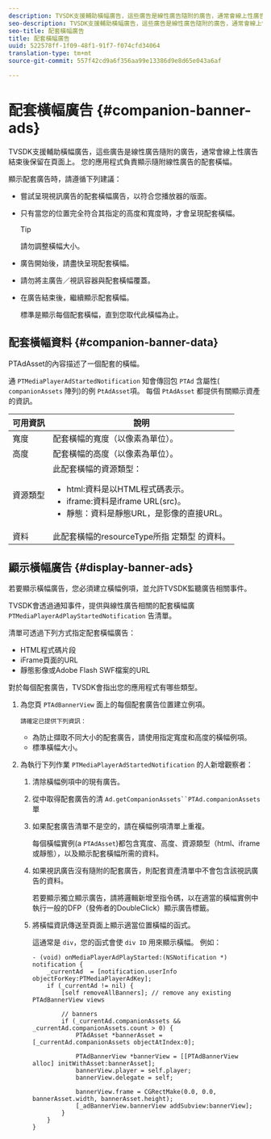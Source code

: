 ```yaml
---
description: TVSDK支援輔助橫幅廣告，這些廣告是線性廣告隨附的廣告，通常會線上性廣告結束後保留在頁面上。 您的應用程式負責顯示隨附線性廣告的配套橫幅。
seo-description: TVSDK支援輔助橫幅廣告，這些廣告是線性廣告隨附的廣告，通常會線上性廣告結束後保留在頁面上。 您的應用程式負責顯示隨附線性廣告的配套橫幅。
seo-title: 配套橫幅廣告
title: 配套橫幅廣告
uuid: 522578ff-1f09-48f1-91f7-f074cfd34064
translation-type: tm+mt
source-git-commit: 557f42cd9a6f356aa99e13386d9e8d65e043a6af

---
```



# 配套橫幅廣告 {#companion-banner-ads}

TVSDK支援輔助橫幅廣告，這些廣告是線性廣告隨附的廣告，通常會線上性廣告結束後保留在頁面上。 您的應用程式負責顯示隨附線性廣告的配套橫幅。

顯示配套廣告時，請遵循下列建議：

* 嘗試呈現視訊廣告的配套橫幅廣告，以符合您播放器的版面。
* 只有當您的位置完全符合其指定的高度和寬度時，才會呈現配套橫幅。

   >[!TIP]
   >
   >請勿調整橫幅大小。

* 廣告開始後，請盡快呈現配套橫幅。
* 請勿將主廣告／視訊容器與配套橫幅覆蓋。
* 在廣告結束後，繼續顯示配套橫幅。

   標準是顯示每個配套橫幅，直到您取代此橫幅為止。

## 配套橫幅資料 {#companion-banner-data}

PTAdAsset的內容描述了一個配套的橫幅。

<!--<a id="section_D730B4FD6FD749E9860B6A07FC110552"></a>-->

通 `PTMediaPlayerAdStartedNotification` 知會傳回包 `PTAd` 含屬性( `companionAssets` 陣列)的例 `PtAdAsset`項。
每個 `PtAdAsset` 都提供有關顯示資產的資訊。

<table id="table_760C885E2DCA4BE983CC57FDA7BD5B14"> 
 <thead> 
  <tr> 
   <th colname="col1" class="entry"><b>可用資訊</b></th> 
   <th colname="col2" class="entry"><b>說明</b></th> 
  </tr> 
 </thead>
 <tbody> 
  <tr> 
   <td colname="col1"> 寬度 </td> 
   <td colname="col2"> 配套橫幅的寬度（以像素為單位）。 </td> 
  </tr> 
  <tr> 
   <td colname="col1"> 高度 </td> 
   <td colname="col2"> 配套橫幅的高度（以像素為單位）。 </td> 
  </tr> 
  <tr> 
   <td colname="col1"> 資源類型 </td> 
   <td colname="col2">此配套橫幅的資源類型： 
    <ul id="ul_A067787FE49E4B6095BE0AC1D447DBB3"> 
     <li id="li_02B7224C67004095B3F6E50FD21E507E">html:資料是以HTML程式碼表示。 </li> 
     <li id="li_5F37E14472424F808C6094F42009E676">iframe:資料是iframe URL(src)。 </li> 
     <li id="li_76B945007CE842158B5125422765E0B2">靜態：資料是靜態URL，是影像的直接URL。 </li> 
    </ul> </td> 
  </tr> 
  <tr> 
   <td colname="col1"> 資料 </td> 
   <td colname="col2"> 此配套橫幅的resourceType所指 <span class="codeph">定類型</span> 的資料。 </td> 
  </tr> 
 </tbody> 
</table>

## 顯示橫幅廣告 {#display-banner-ads}

若要顯示橫幅廣告，您必須建立橫幅例項，並允許TVSDK監聽廣告相關事件。

TVSDK會透過通知事件，提供與線性廣告相關的配套橫幅廣 `PTMediaPlayerAdPlayStartedNotification` 告清單。

清單可透過下列方式指定配套橫幅廣告：

* HTML程式碼片段
* iFrame頁面的URL
* 靜態影像或Adobe Flash SWF檔案的URL

對於每個配套廣告，TVSDK會指出您的應用程式有哪些類型。

1. 為您頁 `PTAdBannerView` 面上的每個配套廣告位置建立例項。

       請確定已提供下列資訊：
   
   * 為防止擷取不同大小的配套廣告，請使用指定寬度和高度的橫幅例項。
   * 標準橫幅大小。

1. 為執行下列作業 `PTMediaPlayerAdStartedNotification` 的人新增觀察者：
   1. 清除橫幅例項中的現有廣告。
   1. 從中取得配套廣告的清 `Ad.getCompanionAssets``PTAd.companionAssets`單
   1. 如果配套廣告清單不是空的，請在橫幅例項清單上重複。

      每個橫幅實例(a `PTAdAsset`)都包含寬度、高度、資源類型（html、iframe或靜態），以及顯示配套橫幅所需的資料。
   1. 如果視訊廣告沒有隨附的配套廣告，則配套資產清單中不會包含該視訊廣告的資料。

      若要顯示獨立顯示廣告，請將邏輯新增至指令碼，以在適當的橫幅實例中執行一般的DFP（發佈者的DoubleClick）顯示廣告標籤。
   1. 將橫幅資訊傳送至頁面上顯示適當位置橫幅的函式。

      這通常是 `div`，您的函式會使 `div ID` 用來顯示橫幅。 例如：

      ```
      - (void) onMediaPlayerAdPlayStarted:(NSNotification *) notification { 
          _currentAd  = [notification.userInfo  objectForKey:PTMediaPlayerAdKey];  
          if (_currentAd != nil) { 
              [self removeAllBanners]; // remove any existing PTAdBannerView views 
      
              // banners 
              if (_currentAd.companionAssets && _currentAd.companionAssets.count > 0) { 
                  PTAdAsset *bannerAsset = [_currentAd.companionAssets objectAtIndex:0]; 
      
                  PTAdBannerView *bannerView = [[PTAdBannerView alloc] initWithAsset:bannerAsset];  
                  bannerView.player = self.player; 
                  bannerView.delegate = self; 
      
                  bannerView.frame = CGRectMake(0.0, 0.0, bannerAsset.width, bannerAsset.height);  
                  [_adBannerView.bannerView addSubview:bannerView]; 
              } 
          } 
      }
      ```
